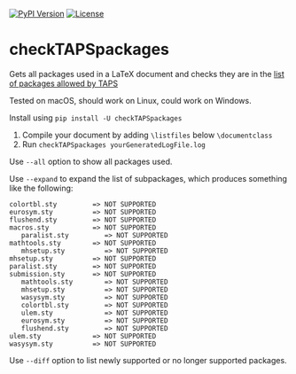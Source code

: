 [![PyPI Version](https://img.shields.io/pypi/v/checkTAPSpackages)](https://pypi.org/project/checkTAPSpackages/)
[![License](https://img.shields.io/github/license/casiez/checkTAPSpackages)](LICENSE)

# checkTAPSpackages

Gets all packages used in a LaTeX document and checks they are in the [list of packages allowed by TAPS](https://www.acm.org/publications/taps/accepted-latex-packages)

Tested on macOS, should work on Linux, could work on Windows.

Install using ```pip install -U checkTAPSpackages```

1. Compile your document by adding ```\listfiles``` below ```\documentclass```
1. Run ```checkTAPSpackages yourGeneratedLogFile.log```

Use ```--all``` option to show all packages used.

Use ```--expand``` to expand the list of subpackages, which produces something like the following:

```
colortbl.sty         => NOT SUPPORTED
eurosym.sty          => NOT SUPPORTED
flushend.sty         => NOT SUPPORTED
macros.sty           => NOT SUPPORTED
   paralist.sty         => NOT SUPPORTED
mathtools.sty        => NOT SUPPORTED
   mhsetup.sty          => NOT SUPPORTED
mhsetup.sty          => NOT SUPPORTED
paralist.sty         => NOT SUPPORTED
submission.sty       => NOT SUPPORTED
   mathtools.sty        => NOT SUPPORTED
   mhsetup.sty          => NOT SUPPORTED
   wasysym.sty          => NOT SUPPORTED
   colortbl.sty         => NOT SUPPORTED
   ulem.sty             => NOT SUPPORTED
   eurosym.sty          => NOT SUPPORTED
   flushend.sty         => NOT SUPPORTED
ulem.sty             => NOT SUPPORTED
wasysym.sty          => NOT SUPPORTED
```

Use ```--diff``` option to list newly supported or no longer supported packages.
